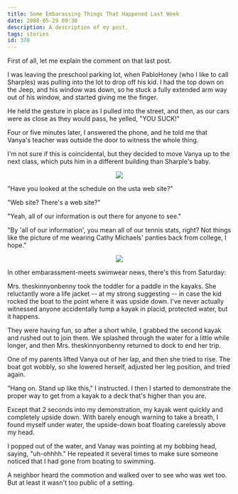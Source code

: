 ```yaml
---
title: Some Embarassing Things That Happened Last Week
date: 2008-05-29 09:30
description: A description of my post.
tags: stories
id: 370
---
```

First of all, let me explain the comment on that last post.

I was leaving the preschool parking lot, when  PabloHoney (who I like to call Sharples) was pulling into the lot to drop off his kid.  I had the top down on the Jeep, and his window was down, so he stuck a fully extended arm way out of his window, and started giving me the finger.

He held the gesture in place as I pulled into the street, and then, as our cars were as close as they would pass, he yelled, "YOU SUCK!"

Four or five minutes later, I answered the phone, and he told me that Vanya's teacher was outside the door to witness the whole thing.

I'm not sure if this is coincidental, but they decided to move Vanya up to the next class, which puts him in a different building than Sharple's baby.

<center><img src="/img/greenline.gif"></center>

"Have you looked at the schedule on the usta web site?"

"Web site?  There's a web site?"

"Yeah, all of our information is out there for anyone to see."

"By 'all of our information', you mean all of our tennis stats, right?  Not things like the picture of me wearing Cathy Michaels' panties back from college, I hope."

<center><img src="/img/greenline.gif"></center>

In other embarassment-meets swimwear news, there's this from Saturday:

Mrs. theskinnyonbenny took the toddler for a paddle in the kayaks.  She reluctantly wore a life jacket -- at my strong suggesting -- in case the kid rocked the boat to the point where it was upside down.  I've never actually witnessed anyone accidentally tump a kayak in placid, protected water, but it happens.

They were having fun, so after a short while, I grabbed the second kayak and rushed out to join them.  We splashed through the water for a little while longer, and then Mrs. theskinnyonbenny returned to dock to end her trip.

One of my parents lifted Vanya out of her lap, and then she tried to rise.  The boat got wobbly, so she lowered herself, adjusted her leg position, and tried again.

"Hang on.  Stand up like this," I instructed.  I then I started to demonstrate the proper way to get from a kayak to a deck that's higher than you are.

Except that 2 seconds into my demonstration, my kayak went quickly and completely upside down.  With barely enough warning to take a breath, I found myself under water, the upside-down boat floating carelessly above my head.

I popped out of the water, and Vanay was pointing at my bobbing head, saying, "uh-ohhhh."  He repeated it several times to make sure someone noticed that I had gone from boating to swimming.

A neighbor heard the commotion and walked over to see who was wet too.  But at least it wasn't too public of a setting.
